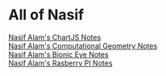 <html>
  
  <h1> All of Nasif </h1>
  <a href="ab.html" target="_blank">Nasif Alam's ChartJS Notes</a> <br>
  <a href="cg.html" target="_blank">Nasif Alam's Computational Geometry Notes </a> <br>
  <a href="bioniceye.html" target="_blank">Nasif Alam's Bionic Eye Notes </a> <br>
  <a href="RasberryPi.html" target="_blank">Nasif Alam's Rasberry PI Notes </a> <br>
  </html>
